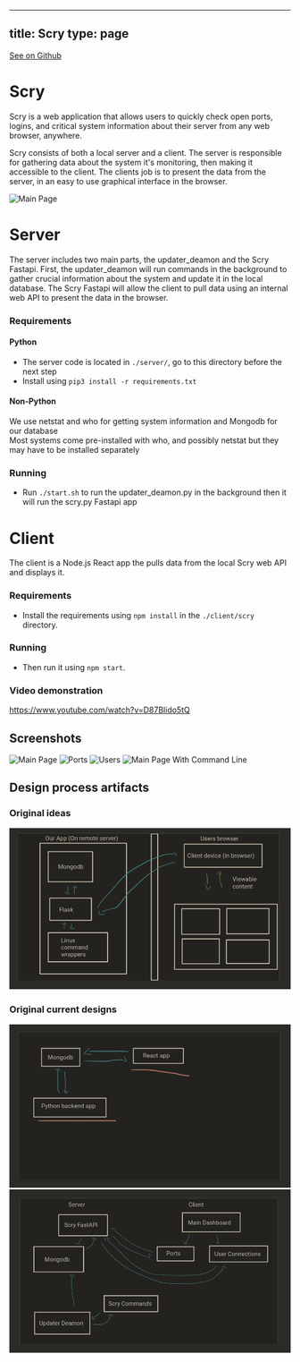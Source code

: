 
---
title: Scry
type: page
---

[See on Github](https://github.com/jakeroggenbuck/Scry/)

# Scry
Scry is a web application that allows users to quickly check open ports, logins, and critical system information about their server from any web browser, anywhere. 

Scry consists of both a local server and a client. The server is responsible for gathering data about the system it's monitoring, then making it accessible to the client. The clients job is to present the data from the server, in an easy to use graphical interface in the browser.

<img src="https://github.com/JakeRoggenbuck/Scry/blob/main/images/main_page.png?raw=true"
     alt="Main Page" width="403" height="302" />

# Server
The server includes two main parts, the updater_deamon and the Scry Fastapi. First, the updater_deamon will run commands in the background to gather crucial information about the system and update it in the local database. The Scry Fastapi will allow the client to pull data using an internal web API to present the data in the browser.

### Requirements
#### Python
- The server code is located in `./server/`, go to this directory before the next step<br>
- Install using `pip3 install -r requirements.txt`
#### Non-Python
We use netstat and who for getting system information and Mongodb for our database<br>
Most systems come pre-installed with who, and possibly netstat but they may have to be installed separately

### Running
- Run `./start.sh` to run the updater_deamon.py in the background then it will run the scry.py Fastapi app

# Client
The client is a Node.js React app the pulls data from the local Scry web API and displays it.

### Requirements
- Install the requirements using `npm install` in the `./client/scry` directory.

### Running
- Then run it using `npm start`.

### Video demonstration
https://www.youtube.com/watch?v=D87Blido5tQ

## Screenshots
![Main Page](https://github.com/JakeRoggenbuck/Scry/blob/main/images/main_page.png?raw=true)
![Ports](https://github.com/JakeRoggenbuck/Scry/blob/main/images/ports.png?raw=true)
![Users](https://github.com/JakeRoggenbuck/Scry/blob/main/images/users.png?raw=true)
![Main Page With Command Line](https://github.com/JakeRoggenbuck/Scry/blob/main/images/main_page_with_command_line.png?raw=true)

## Design process artifacts
### Original ideas
![First structure idea](https://github.com/JakeRoggenbuck/Scry/blob/main/images/original_system_design.png?raw=true)
### Original current designs
![Mongodb connection](https://github.com/JakeRoggenbuck/Scry/blob/main/images/using_mongodb_to_connect_the_two_apps.png?raw=true)
![Current system design](https://github.com/JakeRoggenbuck/Scry/blob/main/images/current_design.png?raw=true)
